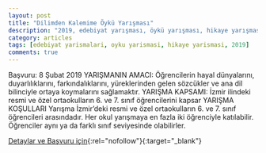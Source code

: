 ```yaml
---
layout: post
title: "Dilimden Kalemime Öykü Yarışması"
description: "2019, edebiyat yarışması, öykü yarışması, hikaye yarışması"
category: articles
tags: [edebiyat yarismalari, oyku yarismasi, hikaye yarismasi, 2019]
comments: true
---
```


Başvuru: 8 Şubat 2019
YARIŞMANIN AMACI:
    Öğrencilerin hayal dünyalarını, duyarlılıklarını, farkındalıklarını, yüreklerinden gelen sözcükler
ve ana dil bilinciyle ortaya koymalarını sağlamaktır.
YARIŞMA KAPSAMI:
    İzmir ilindeki resmi ve özel ortaokulların 6. ve 7. sınıf öğrencilerini kapsar
YARIŞMA KOŞULLARI
    Yarışma İzmir’deki resmi ve özel ortaokulların 6. ve 7. sınıf öğrencileri arasındadır.
    Her okul yarışmaya en fazla iki öğrenciyle katılabilir. Öğrenciler aynı ya da farklı sınıf
seviyesinde olabilirler. 

[Detaylar ve Başvuru için](http://www.mevkolejiguzelbahce.k12.tr/duyurular/dilimden-kalemime-oyku-yarismasi-2/?utm_source=edebiyatyarismalari.com&utm_medium=affiliate){:rel="nofollow"}{:target="_blank"}